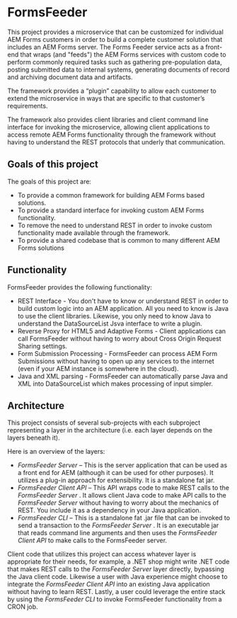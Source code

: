 # FormsFeeder
This project provides a microservice that can be customized for individual AEM Forms customers in order to build a complete customer solution that includes an AEM Forms server.  The Forms Feeder service acts as a front-end that wraps (and "feeds") the AEM Forms services with custom code to perform commonly required tasks such as gathering pre-population data, posting submitted data to internal systems, generating documents of record and archiving document data and artifacts.

The framework provides a “plugin” capability to allow each customer to extend the microservice in ways that are specific to that customer’s requirements.

The framework also provides client libraries and client command line interface for invoking the microservice, allowing client applications to access remote AEM Forms functionality through the framework without having to understand the REST protocols that underly that communication.

## Goals of this project
The goals of this project are:

* To provide a common framework for building AEM Forms based solutions.
* To provide a standard interface for invoking custom AEM Forms functionality.
* To remove the need to understand REST in order to invoke custom functionality made available through the framework.
* To provide a shared codebase that is common to many different AEM Forms solutions

## Functionality
FormsFeeder provides the following functionality:
* REST Interface - You don't have to know or understand REST in order to build custom logic into an AEM application.  All you need to know is Java to use the client libraries.  Likewise, you only need to know Java to understand the DataSourceList Jsva interface to write a plugin.
* Reverse Proxy for HTML5 and Adaptive Forms - Client applications can call FormsFeeder without having to worry about Cross Origin Request Sharing settings.
* Form Submission Processing - FormsFeeder can process AEM Form Submissions without having to open up any services to the internet (even if your AEM instance is somewhere in the cloud).
* Java and XML parsing - FormsFeeder can automatically parse Java and XML into DataSourceList which makes processing of input simpler.

## Architecture
This project consists of several sub-projects with each subproject representing a layer in the architecture (i.e. each layer depends on the layers beneath it).

Here is an overview of the layers:
* _FormsFeeder Server_  – This is the server application that can be used as a front end for AEM (although it can be used for other purposes).  It utilizes a plug-in approach for extensibility.  It is a standalone fat jar.
* _FormsFeeder Client API_  – This API wraps code to make REST calls to the  _FormsFeeder Server_ .  It allows client Java code to make API calls to the  _FormsFeeder Server_  without having to worry about the mechanics of REST.  You include it as a dependency in your Java application.
* _FormsFeeder CLI_  – This is a standalone fat .jar file that can be invoked to send a transaction to the  _FormsFeeder Server_ .  It is an executable jar that reads command line arguments and then uses the  _FormsFeeder Client API_  to make calls to the FormsFeeder server.

Client code that utilizes this project can access whatever layer is appropriate for their needs, for example, a .NET shop might write .NET code that makes REST calls to the  _FormsFeeder Server_  layer directly, bypassing the Java client code.  Likewise a user with Java experience might choose to integrate the  _FormsFeeder Client API_  into an existing Java application without having to learn REST.  Lastly, a user could leverage the entire stack by using the _FormsFeeder CLI_  to invoke FormsFeeder functionality from a CRON job.

